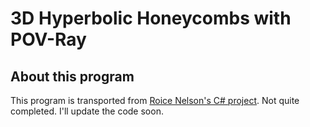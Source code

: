 # 3D Hyperbolic Honeycombs with POV-Ray

## About this program

This program is transported from [Roice Nelson's C# project](https://github.com/roice3/Honeycombs). Not quite completed. I'll update the code soon.

